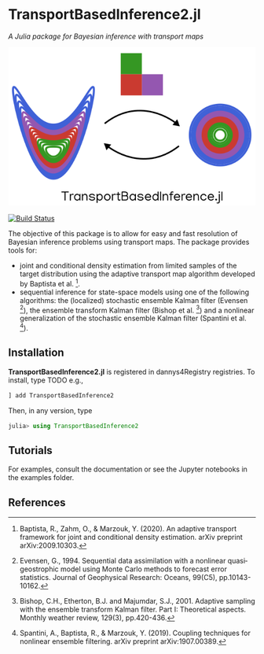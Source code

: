 # TransportBasedInference2.jl

*A Julia package for Bayesian inference with transport maps*

![logo](logo.png)

[![Build Status](https://github.com/dannys4/TransportBasedInference2.jl/workflows/CI/badge.svg)](https://github.com/dannys4/TransportBasedInference2.jl/actions)


The objective of this package is to allow for easy and fast resolution of Bayesian inference problems using transport maps. The package provides tools for:
- joint and conditional density estimation from limited samples of the target distribution using the adaptive transport map algorithm developed by Baptista et al. [^1].
- sequential inference for state-space models using one of the following algorithms: the (localized) stochastic ensemble Kalman filter (Evensen [^2]), the ensemble transform Kalman filter (Bishop et al. [^3]) and a nonlinear generalization of the stochastic ensemble Kalman filter (Spantini et al. [^4]).


## Installation

**TransportBasedInference2.jl** is registered in dannys4Registry registries. To install, type TODO
e.g.,
```julia
] add TransportBasedInference2
```

Then, in any version, type
```julia
julia> using TransportBasedInference2
```

## Tutorials

For examples, consult the documentation or see the Jupyter notebooks in the examples folder.


## References

[^1]: Baptista, R., Zahm, O., & Marzouk, Y. (2020). An adaptive transport framework for joint and conditional density estimation. arXiv preprint arXiv:2009.10303.

[^2]: Evensen, G., 1994. Sequential data assimilation with a nonlinear quasi‐geostrophic model using Monte Carlo methods to forecast error statistics. Journal of Geophysical Research: Oceans, 99(C5), pp.10143-10162.

[^3]: Bishop, C.H., Etherton, B.J. and Majumdar, S.J., 2001. Adaptive sampling with the ensemble transform Kalman filter. Part I: Theoretical aspects. Monthly weather review, 129(3), pp.420-436.

[^4]: Spantini, A., Baptista, R., & Marzouk, Y. (2019). Coupling techniques for nonlinear ensemble filtering. arXiv preprint arXiv:1907.00389.

[^5]: Marzouk, Y., Moselhy, T., Parno, M., & Spantini, A. (2016). Sampling via measure transport: An introduction. Handbook of uncertainty quantification, 1-41.
